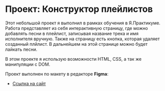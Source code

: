 # Проект: Конструктор плейлистов

Этот небольшой проект я выполнил в рамках обучения в Я.Практикуме.
Работа представляет из себя интерактивную страницу, где можно добавлять песни в плейлист, записывая название трека и имя исполнителя вручную. Также на страницу есть кнопка, которая удаляет созданный плйлист. В дальнейшем на этой странице можно будет лайкать песни.

В этом проекте я использую возможности HTML, CSS, а так же манипуляции с DOM.

Проект выполнен по макету в редакторе **Figma**:
* [Ссылка на сайт](https://nikulinalexey.github.io/playlist-constructor/)
